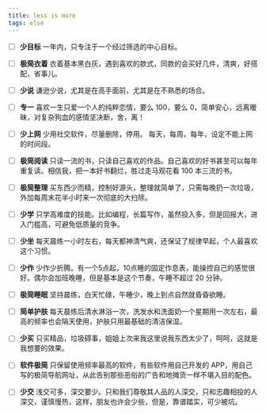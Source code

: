 ```yaml
---
title: less is more
tags: else
---
```


- [ ] **少目标**	一年内，只专注于一个经过筛选的中心目标。
- [ ] **极简衣着**	衣着基本黑白灰，遇到喜欢的款式，同款的会买好几件，清爽，好搭配，省事儿。
- [ ] **少说**	谦逊少说，尤其是在高手面前，尤其是在不熟悉的场合。
- [ ] **专一**	喜欢一生只爱一个人的纯粹恋情，要么 100，要么 0，简单安心，远离暧昧，对复杂狗血的感情坚决断，舍，离！
- [ ] **少上网**	少用社交软件，尽量删除，停用。 每天，每周，每年，设定不能上网的时间段。
- [ ] **极简阅读**	只读一流的书，只读自己喜欢的作品。自己喜欢的好书甚至可以每年重复读。相信我，把一本好书翻烂，胜过走马观花看 100 本三流的书。
- [ ] **极简整理**	买东西少而精，控制好源头，整理就简单了，只需每晚扔一次垃圾，外加每周末花半小时来一次彻底的大扫除。
- [ ] **少学**	只学高难度的技能。比如编程，长篇写作，虽然投入多，但是回报大，进入门槛高，可避免低质量的竞争。
- [ ] **少坐**	每天晨练一小时左右，每天都神清气爽，还保证了规律早起，个人最喜欢这个习惯。
- [ ] **少作**	少作少折腾。有一个5点起，10点睡的固定作息表，能操控自己的感觉很好。偶尔会加班晚睡，但是基本是这个节奏，午睡不超过 20 分钟。
- [ ] **极简睡眠**	坚持晨练，白天忙碌，午睡少，晚上到点自然就昏昏欲睡。
- [ ] **简单护肤**	每天晨练后清水淋浴一次，洗发水和洗面奶一个星期用一次左右，最高的频率也会隔天使用，护肤只用最基础的清洁保湿。 
- [ ] **少买**	只买精品，垃圾碍事，姐姐上次来我这里说我东西太少了，呵呵，这就是我想要的效果。
- [ ] **软件极简**	只保留使用频率最高的软件，有些软件用自己开发的 APP，用自己写的极简导航网址，从此告别那些恶俗的广告和地摊货一样不堪入目的配色。
- [ ] **少交**	浅交可多，深交要少。只和我们尊敬其人品的人深交，只和志趣相投的人深交，谨慎慢热，这样，朋友也许会少些，但是，靠谱踏实，可少被坑。

